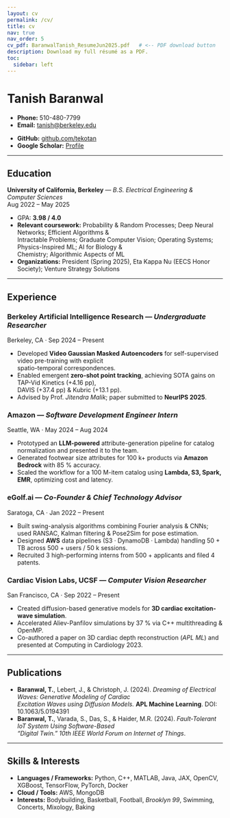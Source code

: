 ```yaml
---
layout: cv
permalink: /cv/
title: cv
nav: true
nav_order: 5
cv_pdf: BaranwalTanish_ResumeJun2025.pdf   # <-- PDF download button
description: Download my full résumé as a PDF.
toc:
  sidebar: left
---
```


# Tanish Baranwal

* **Phone:** 510-480-7799  
* **Email:** [tanish@berkeley.edu](mailto:tanish@berkeley.edu)  
<!-- * **LinkedIn:** [linkedin.com/in/tekotan](https://linkedin.com/in/tekotan)   -->
* **GitHub:** [github.com/tekotan](https://github.com/tekotan)  
* **Google Scholar:** [Profile](https://scholar.google.com/citations?user=7Fg3KXAAAAAJ)

---

## Education

**University of California, Berkeley** — *B.S. Electrical Engineering & Computer Sciences*  
Aug 2022 – May 2025  
* GPA: **3.98 / 4.0**  
* **Relevant coursework:** Probability & Random Processes; Deep Neural Networks; Efficient Algorithms &  
  Intractable Problems; Graduate Computer Vision; Operating Systems; Physics-Inspired ML; AI for Biology &  
  Chemistry; Algorithmic Aspects of ML  
* **Organizations:** President (Spring 2025), Eta Kappa Nu (EECS Honor Society); Venture Strategy Solutions

---

## Experience

### Berkeley Artificial Intelligence Research — *Undergraduate Researcher*  
Berkeley, CA · Sep 2024 – Present  
* Developed **Video Gaussian Masked Autoencoders** for self-supervised video pre-training with explicit  
  spatio-temporal correspondences.  
* Enabled emergent **zero-shot point tracking**, achieving SOTA gains on TAP-Vid Kinetics (+4.16 pp),  
  DAVIS (+37.4 pp) & Kubric (+13.1 pp).  
* Advised by Prof. *Jitendra Malik*; paper submitted to **NeurIPS 2025**.

### Amazon — *Software Development Engineer Intern*  
Seattle, WA · May 2024 – Aug 2024  
* Prototyped an **LLM-powered** attribute-generation pipeline for catalog normalization and presented it to the team.  
* Generated footwear size attributes for 100 k+ products via **Amazon Bedrock** with 85 % accuracy.  
* Scaled the workflow for a 100 M-item catalog using **Lambda, S3, Spark, EMR**, optimizing cost and latency.

### eGolf.ai — *Co-Founder & Chief Technology Advisor*  
Saratoga, CA · Jan 2022 – Present  
* Built swing-analysis algorithms combining Fourier analysis & CNNs; used RANSAC, Kalman filtering & Pose2Sim for pose estimation.  
* Designed **AWS** data pipelines (S3 · DynamoDB · Lambda) handling 50 + TB across 500 + users / 50 k sessions.  
* Recruited 3 high-performing interns from 500 + applicants and filed 4 patents.

### Cardiac Vision Labs, UCSF — *Computer Vision Researcher*  
San Francisco, CA · Sep 2022 – Present  
* Created diffusion-based generative models for **3D cardiac excitation-wave simulation**.  
* Accelerated Aliev-Panfilov simulations by 37 % via C++ multithreading & OpenMP.  
* Co-authored a paper on 3D cardiac depth reconstruction (*APL ML*) and presented at Computing in Cardiology 2023.

---

## Publications

* **Baranwal, T.**, Lebert, J., & Christoph, J. (2024). *Dreaming of Electrical Waves: Generative Modeling of Cardiac  
  Excitation Waves using Diffusion Models.* **APL Machine Learning**. DOI: 10.1063/5.0194391  
* **Baranwal, T.**, Varada, S., Das, S., & Haider, M.R. (2024). *Fault-Tolerant IoT System Using Software-Based  
  “Digital Twin.”* *10th IEEE World Forum on Internet of Things*.

---

## Skills & Interests

* **Languages / Frameworks:** Python, C++, MATLAB, Java, JAX, OpenCV, XGBoost, TensorFlow, PyTorch, Docker  
* **Cloud / Tools:** AWS, MongoDB  
* **Interests:** Bodybuilding, Basketball, Football, *Brooklyn 99*, Swimming, Concerts, Mixology, Baking
